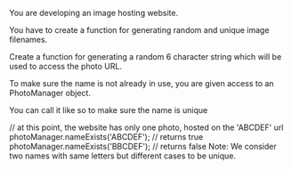 You are developing an image hosting website.

You have to create a function for generating random and unique image filenames.

Create a function for generating a random 6 character string which will be used to access the photo URL.

To make sure the name is not already in use, you are given access to an PhotoManager object.

You can call it like so to make sure the name is unique

// at this point, the website has only one photo, hosted on the 'ABCDEF' url
photoManager.nameExists('ABCDEF'); // returns true
photoManager.nameExists('BBCDEF'); // returns false
Note: We consider two names with same letters but different cases to be unique.